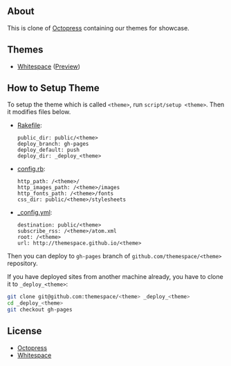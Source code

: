 ## About

This is clone of [Octopress][] containing our themes for showcase.

[Octopress]: https://github.com/imathis/octopress

## Themes

- [Whitespace][] ([Preview](http://themespace.github.io/whitespace/))

[Whitespace]: https://github.com/themespace/whitespace

## How to Setup Theme

To setup the theme which is called `<theme>`, run `script/setup <theme>`. Then it modifies files below.

- [Rakefile](Rakefile):
    ```
    public_dir: public/<theme>
    deploy_branch: gh-pages
    deploy_default: push
    deploy_dir: _deploy_<theme>
    ```

- [config.rb](config.rb):
    ```
    http_path: /<theme>/
    http_images_path: /<theme>/images
    http_fonts_path: /<theme>/fonts
    css_dir: public/<theme>/stylesheets
    ```

- [_config.yml](_config.yml):
    ```
    destination: public/<theme>
    subscribe_rss: /<theme>/atom.xml
    root: /<theme>
    url: http://themespace.github.io/<theme>
    ```

Then you can deploy to `gh-pages` branch of `github.com/themespace/<theme>` repository.

If you have deployed sites from another machine already, you have to clone it to `_deploy_<theme>`:

``` sh
git clone git@github.com:themespace/<theme> _deploy_<theme>
cd _deploy_<theme>
git checkout gh-pages
```

## License

- [Octopress](https://github.com/imathis/octopress#license)
- [Whitespace](https://github.com/themespace/whitespace#license)
